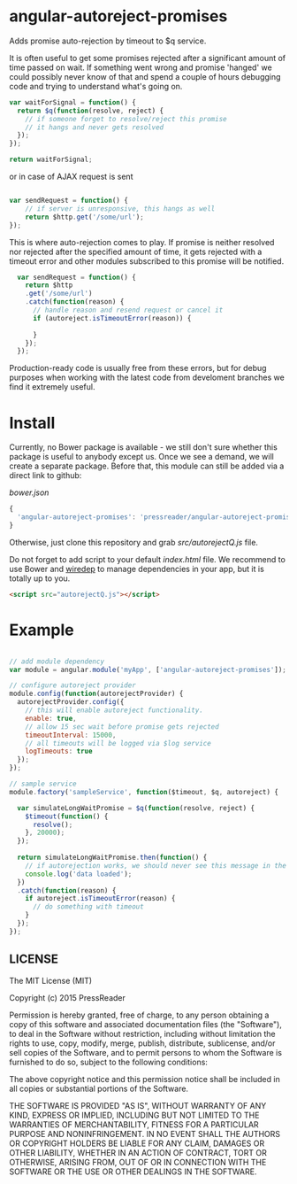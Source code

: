 # angular-autoreject-promises
Adds promise auto-rejection by timeout to $q service.

It is often useful to get some promises rejected after a significant amount of time passed on wait. If something went wrong and promise 'hanged' we could possibly never know of that and spend a couple of hours debugging code and trying to understand what's going on. 

```js
var waitForSignal = function() {
  return $q(function(resolve, reject) {
    // if someone forget to resolve/reject this promise
    // it hangs and never gets resolved
  });
});

return waitForSignal;
```

or in case of AJAX request is sent
```js

var sendRequest = function() {
    // if server is unresponsive, this hangs as well
    return $http.get('/some/url');
});

```

This is where auto-rejection comes to play. If promise is neither resolved nor rejected after the specified amount of time, it gets rejected with a timeout error and other modules subscribed to this promise will be notified.

```js
  var sendRequest = function() {
    return $http
    .get('/some/url')
    .catch(function(reason) {
      // handle reason and resend request or cancel it
      if (autoreject.isTimeoutError(reason)) {
      
      }
    });
  });
```

Production-ready code is usually free from these errors, but for debug purposes when working with the latest code from develoment branches we find it extremely useful.

# Install

Currently, no Bower package is available - we still don't sure whether this package is useful to anybody except us. Once we see a demand, we will create a separate package. Before that, this module can still be added via a direct link to github:

_bower.json_
```js
{
  'angular-autoreject-promises': 'pressreader/angular-autoreject-promises'
}
```

Otherwise, just clone this repository and grab *src/autorejectQ.js* file.

Do not forget to add script to your default *index.html* file. We recommend to use Bower and [wiredep](https://github.com/taptapship/wiredep) to manage dependencies in your app, but it is totally up to you.

```html
<script src="autorejectQ.js"></script>
```


# Example

```js

// add module dependency
var module = angular.module('myApp', ['angular-autoreject-promises']);

// configure autoreject provider
module.config(function(autorejectProvider) {
  autorejectProvider.config({
    // this will enable autoreject functionality. 
    enable: true,
    // allow 15 sec wait before promise gets rejected
    timeoutInterval: 15000, 
    // all timeouts will be logged via $log service
    logTimeouts: true
  });
});

// sample service
module.factory('sampleService', function($timeout, $q, autoreject) {

  var simulateLongWaitPromise = $q(function(resolve, reject) {
    $timeout(function() {
      resolve();
    }, 20000);
  });
  
  return simulateLongWaitPromise.then(function() {
    // if autorejection works, we should never see this message in the console
    console.log('data loaded');
  })
  .catch(function(reason) {
    if autoreject.isTimeoutError(reason) {
      // do something with timeout
    }
  });
});

```


## LICENSE
The MIT License (MIT)

Copyright (c) 2015 PressReader

Permission is hereby granted, free of charge, to any person obtaining a copy
of this software and associated documentation files (the "Software"), to deal
in the Software without restriction, including without limitation the rights
to use, copy, modify, merge, publish, distribute, sublicense, and/or sell
copies of the Software, and to permit persons to whom the Software is
furnished to do so, subject to the following conditions:

The above copyright notice and this permission notice shall be included in all
copies or substantial portions of the Software.

THE SOFTWARE IS PROVIDED "AS IS", WITHOUT WARRANTY OF ANY KIND, EXPRESS OR
IMPLIED, INCLUDING BUT NOT LIMITED TO THE WARRANTIES OF MERCHANTABILITY,
FITNESS FOR A PARTICULAR PURPOSE AND NONINFRINGEMENT. IN NO EVENT SHALL THE
AUTHORS OR COPYRIGHT HOLDERS BE LIABLE FOR ANY CLAIM, DAMAGES OR OTHER
LIABILITY, WHETHER IN AN ACTION OF CONTRACT, TORT OR OTHERWISE, ARISING FROM,
OUT OF OR IN CONNECTION WITH THE SOFTWARE OR THE USE OR OTHER DEALINGS IN THE
SOFTWARE.

